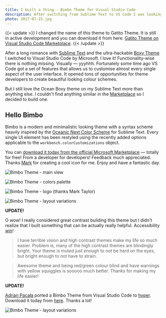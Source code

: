 ```yaml
---
title: I built a thing - Bimbo Theme for Visual Studio Code
description: After switching from Sublime Text to VS Code I was looking for a theme that didn't exist — so I built one. Totally for free! From a developer for developers. Enjoy!
photo: 2017-07-15.jpg
---
```


{{< update >}}
I changed the name of this theme to Gatito Theme. It is still in active development and you can download it from here: [Gatito Theme on Visual Studio Code Marketplace](https://marketplace.visualstudio.com/items?itemName=pawelgrzybek.gatito-theme).
{{< /update >}}

After a long romance with [Sublime Text](https://www.sublimetext.com/) and the ultra-hackable [Boxy Theme](https://packagecontrol.io/packages/Boxy%20Theme) I switched to Visual Studio Code by Microsoft. I love it! Functionality-wise there is nothing missing. Visually — yyyhhh. Fortunately some time ago VS Code got a set of features that allows us to customise almost every single aspect of the user interface. It opened tons of opportunities for theme developers to create beautiful looking colour schemes.

But I still love the Ocean Boxy theme on my Sublime Text more than anything else. I couldn't find anything similar in the [Marketplace](https://marketplace.visualstudio.com/) so I decided to build one.

## Hello Bimbo

Bimbo is a modern and minimalistic looking theme with a syntax scheme heavily inspired by the [Oceanic Next Color Scheme](https://github.com/voronianski/oceanic-next-color-scheme) for Sublime Text. Every single UI element has been restyled using the recently added options applicable to the `workbench.colorCustomizations` object.

You can [download it today from the official Microsoft Marketplace](https://marketplace.visualstudio.com/items?itemName=pawelgrzybek.bimbo-theme) — totally for free! From a developer for developers! Feedback much appreciated. Thanks [Mark](https://twitter.com/marktay10r) for creating a cool icon for me. Enjoy and have a fantastic day.

![Bimbo Theme - main view](/photos/2017-07-15-1.jpg)

![Bimbo Theme - colors palette](/photos/2017-07-15-2.jpg)

![Bimbo Theme - logo (thanks Mark Taylor)](/photos/2017-07-15-3.jpg)

![Bimbo Theme - layout variations](/photos/2017-07-15-4.jpg)

**UPDATE!**

O wow! I really considered great contrast building this theme but I didn't realize that I built something that can be actually really helpful. Accessibility [win](https://www.reddit.com/r/webdev/comments/6nb6ne/i_built_a_thing_bimbo_theme_for_visual_studio_code/dk88pw0/)!

> I have terrible vision and high contrast themes make my life so much easier. Problem is, many of the high contrast themes are blindingly bright. Your theme is muted just enough to not be hard on the eyes, but bright enough to not have to strain.

> Awesome theme and being red/green colour blind and have warnings with yellow squiggles is sooooo much better. Thanks for making my life easier!

**UPDATE!**

[Adrian Pacała](https://twitter.com/adrianpacala) ported a Bimbo Theme from Visual Studio Code to [hyper](https://hyper.is/). Download it today from [here](https://www.npmjs.com/package/hyper-bimbo). Thanks a lot!

![Bimbo Theme - layout variations](/photos/2017-07-15-5.jpg)
